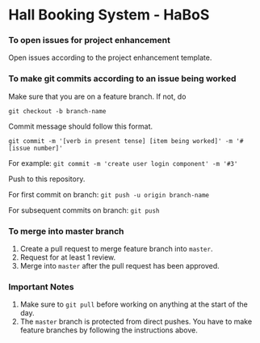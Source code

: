 # Hall Booking System - HaBoS

### To open issues for project enhancement
Open issues according to the project enhancement template.

### To make git commits according to an issue being worked
Make sure that you are on a feature branch. If not, do

`git checkout -b branch-name`

Commit message should follow this format.

`git commit -m '[verb in present tense] [item being worked]' -m '#[issue number]'`

For example: `git commit -m 'create user login component' -m '#3'`

Push to this repository.

For first commit on branch: `git push -u origin branch-name`

For subsequent commits on branch: `git push`

### To merge into master branch
1. Create a pull request to merge feature branch into `master`.
2. Request for at least 1 review.
3. Merge into `master` after the pull request has been approved.

### Important Notes
1. Make sure to `git pull` before working on anything at the start of the day.
2. The `master` branch is protected from direct pushes. You have to make feature branches by following the instructions above.
